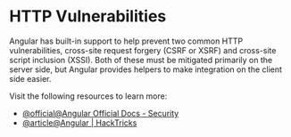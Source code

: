 # HTTP Vulnerabilities

Angular has built-in support to help prevent two common HTTP vulnerabilities, cross-site request forgery (CSRF or XSRF) and cross-site script inclusion (XSSI). Both of these must be mitigated primarily on the server side, but Angular provides helpers to make integration on the client side easier.

Visit the following resources to learn more:

- [@official@Angular Official Docs - Security](https://angular.dev/best-practices/security)
- [@article@Angular | HackTricks](https://book.hacktricks.xyz/network-services-pentesting/pentesting-web/angular)